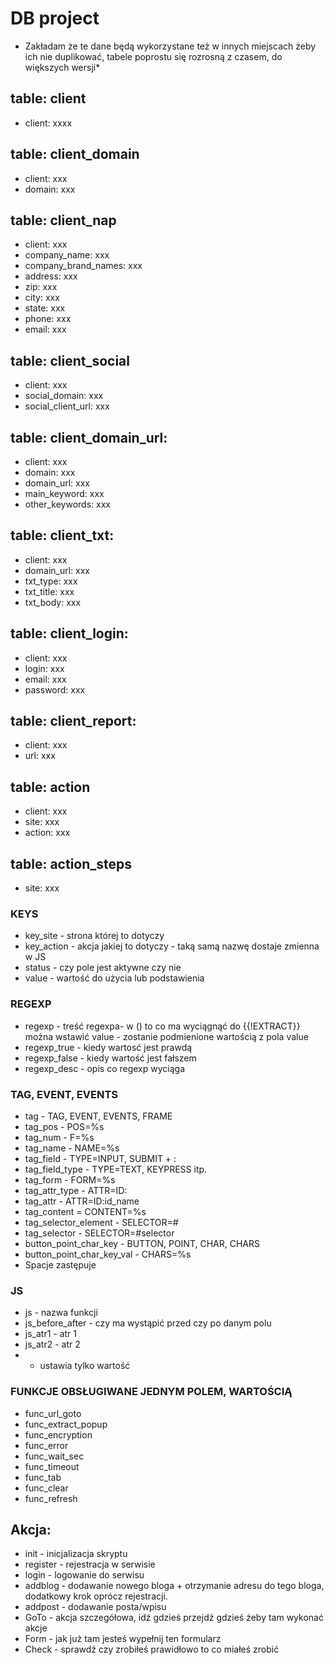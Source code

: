 # DB project
* Zakładam że te dane będą wykorzystane też w innych miejscach żeby ich nie duplikować, tabele poprostu się rozrosną z czasem, do większych wersji*

## table: client
* client: xxxx

## table: client_domain
* client: xxx
* domain: xxx

## table: client_nap
* client: xxx
* company_name: xxx
* company_brand_names: xxx
* address: xxx
* zip: xxx
* city: xxx
* state: xxx
* phone: xxx
* email: xxx

## table: client_social
* client: xxx
* social_domain: xxx
* social_client_url: xxx

## table: client_domain_url:
* client: xxx
* domain: xxx
* domain_url: xxx
* main_keyword: xxx
* other_keywords: xxx

## table: client_txt:
* client: xxx
* domain_url: xxx
* txt_type: xxx
* txt_title: xxx
* txt_body: xxx

## table: client_login:
* client: xxx
* login: xxx
* email: xxx
* password: xxx

## table: client_report:
* client: xxx
* url: xxx

## table: action
* client: xxx
* site: xxx
* action: xxx

## table: action_steps
* site: xxx
### KEYS
* key_site - strona której to dotyczy
* key_action - akcja jakiej to dotyczy - taką samą nazwę dostaje zmienna w JS
* status - czy pole jest aktywne czy nie
* value - wartość do użycia lub podstawienia

### REGEXP
* regexp - treść regexpa- w () to co ma wyciągnąć do {{!EXTRACT}} można wstawić value - zostanie podmienione wartością z pola value
* regexp_true - kiedy wartosć jest prawdą
* regexp_false - kiedy wartość jest fałszem
* regexp_desc - opis co regexp wyciąga

### TAG, EVENT, EVENTS
* tag - TAG, EVENT, EVENTS, FRAME
* tag_pos - POS=%s
* tag_num - F=%s
* tag_name - NAME=%s
* tag_field -  TYPE=INPUT, SUBMIT + :
* tag_field_type - TYPE=TEXT, KEYPRESS itp.
* tag_form - FORM=%s
* tag_attr_type - ATTR=ID:
* tag_attr - ATTR=ID:id_name
* tag_content = CONTENT=%s
* tag_selector_element - SELECTOR=#
* tag_selector - SELECTOR=#selector
* button_point_char_key - BUTTON, POINT, CHAR, CHARS
* button_point_char_key_val - CHARS=%s
* Spacje zastępuje <SP>

### JS
* js - nazwa funkcji
* js_before_after - czy ma wystąpić przed czy po danym polu
* js_atr1 - atr 1
* js_atr2 - atr 2
*  - ustawia tylko wartość

### FUNKCJE OBSŁUGIWANE JEDNYM POLEM, WARTOŚCIĄ
* func_url_goto
* func_extract_popup
* func_encryption
* func_error
* func_wait_sec
* func_timeout
* func_tab
* func_clear
* func_refresh


## Akcja:
* init - inicjalizacja skryptu
* register - rejestracja w serwisie
* login - logowanie do serwisu
* addblog - dodawanie nowego bloga + otrzymanie adresu do tego bloga, dodatkowy krok oprócz rejestracji.
* addpost - dodawanie posta/wpisu
* GoTo - akcja szczegółowa, idź gdzieś przejdź gdzieś żeby tam wykonać akcje
* Form - jak już tam jesteś wypełnij ten formularz
* Check - sprawdź czy zrobiłeś prawidłowo to co miałeś zrobić

